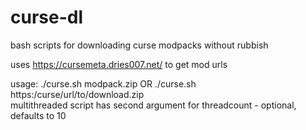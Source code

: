 # curse-dl
bash scripts for downloading curse modpacks without rubbish

uses https://cursemeta.dries007.net/ to get mod urls

usage: ./curse.sh modpack.zip OR ./curse.sh https:/curse/url/to/download.zip  
multithreaded script has second argument for threadcount - optional, defaults to 10
